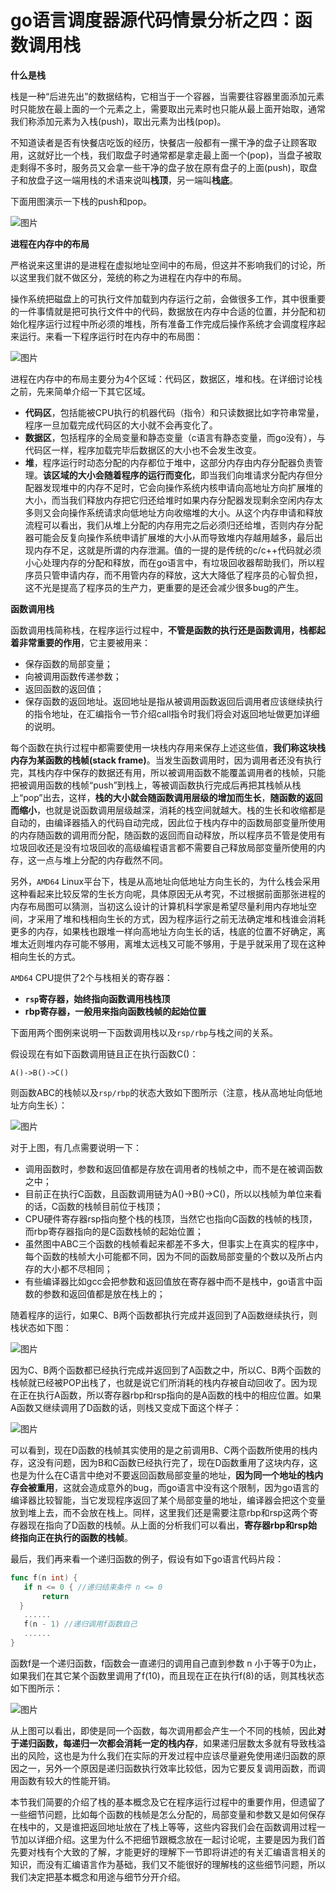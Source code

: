 # go语言调度器源代码情景分析之四：函数调用栈

**什么是栈**

栈是一种“后进先出”的数据结构，它相当于一个容器，当需要往容器里面添加元素时只能放在最上面的一个元素之上，需要取出元素时也只能从最上面开始取，通常我们称添加元素为入栈(push)，取出元素为出栈(pop)。

不知道读者是否有快餐店吃饭的经历，快餐店一般都有一摞干净的盘子让顾客取用，这就好比一个栈，我们取盘子时通常都是拿走最上面一个(pop)，当盘子被取走剩得不多时，服务员又会拿一些干净的盘子放在原有盘子的上面(push)，取盘子和放盘子这一端用栈的术语来说叫**栈顶**，另一端叫**栈底**。

下面用图演示一下栈的push和pop。



![图片](D:\www\Snail\Go专题系列\images\234wx_fmdfsdafdsafsdf.png)



**进程在内存中的布局**

严格说来这里讲的是进程在虚拟地址空间中的布局，但这并不影响我们的讨论，所以这里我们就不做区分，笼统的称之为进程在内存中的布局。

操作系统把磁盘上的可执行文件加载到内存运行之前，会做很多工作，其中很重要的一件事情就是把可执行文件中的代码，数据放在内存中合适的位置，并分配和初始化程序运行过程中所必须的堆栈，所有准备工作完成后操作系统才会调度程序起来运行。来看一下程序运行时在内存中的布局图：



![图片](D:\www\Snail\Go专题系列\images\89465121hvdsfsfsfsdafscxcvcb.png)



进程在内存中的布局主要分为4个区域：代码区，数据区，堆和栈。在详细讨论栈之前，先来简单介绍一下其它区域。

- **代码区**，包括能被CPU执行的机器代码（指令）和只读数据比如字符串常量，程序一旦加载完成代码区的大小就不会再变化了。
- **数据区**，包括程序的全局变量和静态变量（c语言有静态变量，而go没有），与代码区一样，程序加载完毕后数据区的大小也不会发生改变。
- **堆**，程序运行时动态分配的内存都位于堆中，这部分内存由内存分配器负责管理。**该区域的大小会随着程序的运行而变化**，即当我们向堆请求分配内存但分配器发现堆中的内存不足时，它会向操作系统内核申请向高地址方向扩展堆的大小，而当我们释放内存把它归还给堆时如果内存分配器发现剩余空闲内存太多则又会向操作系统请求向低地址方向收缩堆的大小。从这个内存申请和释放流程可以看出，我们从堆上分配的内存用完之后必须归还给堆，否则内存分配器可能会反复向操作系统申请扩展堆的大小从而导致堆内存越用越多，最后出现内存不足，这就是所谓的内存泄漏。值的一提的是传统的c/c++代码就必须小心处理内存的分配和释放，而在go语言中，有垃圾回收器帮助我们，所以程序员只管申请内存，而不用管内存的释放，这大大降低了程序员的心智负担，这不光是提高了程序员的生产力，更重要的是还会减少很多bug的产生。



**函数调用栈**

函数调用栈简称栈，在程序运行过程中，**不管是函数的执行还是函数调用，栈都起着非常重要的作用**，它主要被用来：

- 保存函数的局部变量；
- 向被调用函数传递参数；
- 返回函数的返回值；
- 保存函数的返回地址。返回地址是指从被调用函数返回后调用者应该继续执行的指令地址，在汇编指令一节介绍call指令时我们将会对返回地址做更加详细的说明。



每个函数在执行过程中都需要使用一块栈内存用来保存上述这些值，**我们称这块栈内存为某函数的栈帧(stack frame)**。当发生函数调用时，因为调用者还没有执行完，其栈内存中保存的数据还有用，所以被调用函数不能覆盖调用者的栈帧，只能把被调用函数的栈帧“push”到栈上，等被调函数执行完成后再把其栈帧从栈上“pop”出去，这样，**栈的大小就会随函数调用层级的增加而生长**，**随函数的返回而缩小**，也就是说函数调用层级越深，消耗的栈空间就越大。栈的生长和收缩都是自动的，由编译器插入的代码自动完成，因此位于栈内存中的函数局部变量所使用的内存随函数的调用而分配，随函数的返回而自动释放，所以程序员不管是使用有垃圾回收还是没有垃圾回收的高级编程语言都不需要自己释放局部变量所使用的内存，这一点与堆上分配的内存截然不同。

另外，`AMD64` Linux平台下，栈是从高地址向低地址方向生长的，为什么栈会采用这种看起来比较反常的生长方向呢，具体原因无从考究，不过根据前面那张进程的内存布局图可以猜测，当初这么设计的计算机科学家是希望尽量利用内存地址空间，才采用了堆和栈相向生长的方式，因为程序运行之前无法确定堆和栈谁会消耗更多的内存，如果栈也跟堆一样向高地址方向生长的话，栈底的位置不好确定，离堆太近则堆内存可能不够用，离堆太远栈又可能不够用，于是乎就采用了现在这种相向生长的方式。

`AMD64` CPU提供了2个与栈相关的寄存器：

- **`rsp`寄存器，始终指向函数调用栈栈顶**
- **rbp寄存器，一般用来指向函数栈帧的起始位置**



下面用两个图例来说明一下函数调用栈以及`rsp/rbp`与栈之间的关系。

假设现在有如下函数调用链且正在执行函数C()：

```
A()->B()->C()
```

则函数ABC的栈帧以及`rsp/rbp`的状态大致如下图所示（注意，栈从高地址向低地址方向生长）：



![图片](D:\www\Snail\Go专题系列\images\sfsdafsaf562566bvnbnf.png)



对于上图，有几点需要说明一下：

- 调用函数时，参数和返回值都是存放在调用者的栈帧之中，而不是在被调函数之中；
- 目前正在执行C函数，且函数调用链为A()->B()->C()，所以以栈帧为单位来看的话，C函数的栈帧目前位于栈顶；
- CPU硬件寄存器rsp指向整个栈的栈顶，当然它也指向C函数的栈帧的栈顶，而rbp寄存器指向的是C函数栈帧的起始位置；
- 虽然图中ABC三个函数的栈帧看起来都差不多大，但事实上在真实的程序中，每个函数的栈帧大小可能都不同，因为不同的函数局部变量的个数以及所占内存的大小都不尽相同；
- 有些编译器比如gcc会把参数和返回值放在寄存器中而不是栈中，go语言中函数的参数和返回值都是放在栈上的；



随着程序的运行，如果C、B两个函数都执行完成并返回到了A函数继续执行，则栈状态如下图：



![图片](D:\www\Snail\Go专题系列\images\234dsfssadfsfjyhuyfgfdjfghf.png)



因为C、B两个函数都已经执行完成并返回到了A函数之中，所以C、B两个函数的栈帧就已经被POP出栈了，也就是说它们所消耗的栈内存被自动回收了。因为现在正在执行A函数，所以寄存器rbp和rsp指向的是A函数的栈中的相应位置。如果A函数又继续调用了D函数的话，则栈又变成下面这个样子：



![图片](D:\www\Snail\Go专题系列\images\654fgsdfsdfsfgdfgdgfd51g651515.png)



可以看到，现在D函数的栈帧其实使用的是之前调用B、C两个函数所使用的栈内存，这没有问题，因为B和C函数已经执行完了，现在D函数重用了这块内存，这也是为什么在C语言中绝对不要返回函数局部变量的地址，**因为同一个地址的栈内存会被重用**，这就会造成意外的bug，而go语言中没有这个限制，因为go语言的编译器比较智能，当它发现程序返回了某个局部变量的地址，编译器会把这个变量放到堆上去，而不会放在栈上。同样，这里我们还是需要注意rbp和rsp这两个寄存器现在指向了D函数的栈帧。从上面的分析我们可以看出，**寄存器rbp和rsp始终指向正在执行的函数的栈帧**。

最后，我们再来看一个递归函数的例子，假设有如下go语言代码片段：

```go
func f(n int) {
   if n <= 0 { //递归结束条件 n <= 0
       return
  }
   ......
   f(n - 1) //递归调用f函数自己
   ......
}
```

函数f是一个递归函数，f函数会一直递归的调用自己直到参数 n 小于等于0为止，如果我们在其它某个函数里调用了f(10)，而且现在正在执行f(8)的话，则其栈状态如下图所示：



![图片](https://mmbiz.qpic.cn/mmbiz_png/31W1agpaMjwk5M2CqFIwvmzqjgsUUCJUichmV5FL10jCRyIm12YKko6tpxMFD3DZfyAUjpqCOcicGmYyk60pYOSA/640?wx_fmt=png&tp=webp&wxfrom=5&wx_lazy=1&wx_co=1)



从上图可以看出，即使是同一个函数，每次调用都会产生一个不同的栈帧，因此**对于递归函数，每递归一次都会消耗一定的栈内存**，如果递归层数太多就有导致栈溢出的风险，这也是为什么我们在实际的开发过程中应该尽量避免使用递归函数的原因之一，另外一个原因是递归函数执行效率比较低，因为它要反复调用函数，而调用函数有较大的性能开销。

本节我们简要的介绍了栈的基本概念及它在程序运行过程中的重要作用，但遗留了一些细节问题，比如每个函数的栈帧是怎么分配的，局部变量和参数又是如何保存在栈中的，又是谁把返回地址放在了栈上等等，这些内容我们会在函数调用过程一节加以详细介绍。这里为什么不把细节跟概念放在一起讨论呢，主要是因为我们首先要对栈有个大致的了解，才能更好的理解下一节即将讲述的有关汇编语言相关的知识，而没有汇编语言作为基础，我们又不能很好的理解栈的这些细节问题，所以我们决定把基本概念和用途与细节分开介绍。